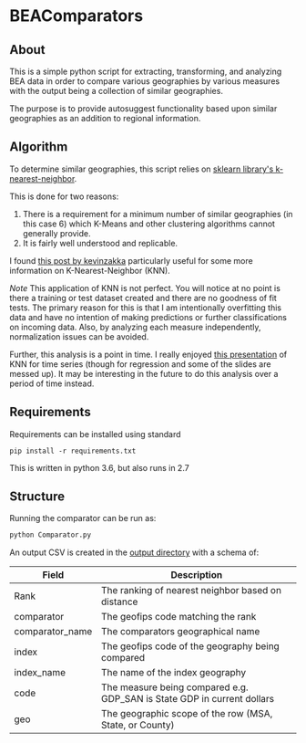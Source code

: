 # BEAComparators
## About
This is a simple python script for extracting, transforming, and analyzing BEA data
in order to compare various geographies by various measures with the output being
a collection of similar geographies.

The purpose is to provide autosuggest functionality based upon similar geographies
as an addition to regional information.

## Algorithm
To determine similar geographies, this script relies on [sklearn library's k-nearest-neighbor](http://scikit-learn.org/stable/modules/neighbors.html).

This is done for two reasons:
1. There is a requirement for a minimum number of similar geographies (in this case 6) which
K-Means and other clustering algorithms cannot generally provide.
2. It is fairly well understood and replicable.

I found [this post by kevinzakka](https://kevinzakka.github.io/2016/07/13/k-nearest-neighbor/)
particularly useful for some more information on K-Nearest-Neighbor (KNN).

*Note* This application of KNN is not perfect. You will notice at no point
is there a training or test dataset created and there are no goodness of fit tests.
The primary reason for this is that I am intentionally overfitting this data and
have no intention of making predictions or further classifications on incoming data. Also,
by analyzing each measure independently, normalization issues can be avoided.  

Further, this analysis is a point in time. I really enjoyed [this presentation](https://forecasters.org/wp-content/uploads/gravity_forms/7-2a51b93047891f1ec3608bdbd77ca58d/2013/07/2013-ISF-KNN-for-Time-Series-Data.pdf) of KNN for time series (though for regression and some of the slides are messed up). It may be interesting in the future to do this analysis over a period of time instead.


## Requirements
Requirements can be installed using standard
```Shell
pip install -r requirements.txt
```

This is written in python 3.6, but also runs in 2.7

## Structure
Running the comparator can be run as:
```bash
python Comparator.py
```

An output CSV is created in the [output directory](/output) with a schema of:

| Field | Description |
| ----- | ----------- |
| Rank  | The ranking of nearest neighbor based on distance |
| comparator | The geofips code matching the rank |
| comparator_name | The comparators geographical name |
| index | The geofips code of the geography being compared |
| index_name | The name of the index geography |
| code | The measure being compared e.g. GDP_SAN is State GDP in current dollars |
| geo | The geographic scope of the row (MSA, State, or County) |
